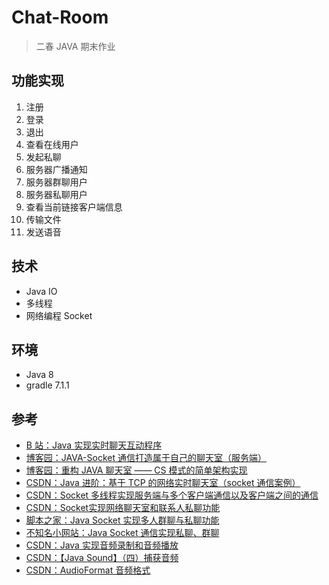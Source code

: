 # Chat-Room

> 二春 JAVA 期末作业



## 功能实现

1. 注册
2. 登录
3. 退出
4. 查看在线用户
5. 发起私聊
6. 服务器广播通知
7. 服务器群聊用户
8. 服务器私聊用户
9. 查看当前链接客户端信息
10. 传输文件
11. 发送语音



## 技术

- Java IO
- 多线程
- 网络编程 Socket



## 环境

- Java 8
- gradle 7.1.1



## 参考

- <a href="https://www.bilibili.com/video/BV1M4411A78q">B 站：Java 实现实时聊天互动程序</a>
- <a href="https://www.cnblogs.com/csu-lmw/p/9709782.html">博客园：JAVA-Socket 通信打造属于自己的聊天室（服务端）</a>
- <a href="https://www.cnblogs.com/csu-lmw/p/10981374.html">博客园：重构 JAVA 聊天室 —— CS 模式的简单架构实现</a>
- <a href="https://blog.csdn.net/Charzous/article/details/109540279">CSDN：Java 进阶：基于 TCP 的网络实时聊天室（socket 通信案例）</a>
- <a href="https://blog.csdn.net/b183385676/article/details/122629027">CSDN：Socket 多线程实现服务端与多个客户端通信以及客户端之间的通信</a>
- <a href="https://blog.csdn.net/jike_chengwei/article/details/71194151">CSDN：Socket实现网络聊天室和联系人私聊功能</a>
- <a href="https://www.jb51.net/article/144222.htm">脚本之家：Java Socket 实现多人群聊与私聊功能</a>
- <a href="http://t.zoukankan.com/huanzi-qch-p-10059935.html">不知名小网站：Java Socket 通信实现私聊、群聊</a>
- <a href="https://blog.csdn.net/c1776167012/article/details/125186700">CSDN：Java 实现音频录制和音频播放</a>
- <a href="https://blog.csdn.net/liulimengtianxia/article/details/102528115">CSDN：【Java Sound】（四）捕获音频</a>
- <a href="https://blog.csdn.net/chuyouyinghe/article/details/112402116">CSDN：AudioFormat 音频格式</a>
